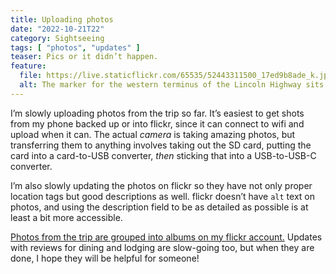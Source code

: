 ```yaml
---
title: Uploading photos
date: "2022-10-21T22"
category: Sightseeing
tags: [ "photos", "updates" ]
teaser: Pics or it didn’t happen.
feature:
  file: https://live.staticflickr.com/65535/52443311500_17ed9b8ade_k.jpg
  alt: The marker for the western terminus of the Lincoln Highway sits among shrubs behind the bus stop at the Legion on Honor. The marker itself is a tall rectangular cement slab. On the right side is engraved, western terminus of the Lincoln Highway. On the left is a circular plaque of Abraham Lincoln in profile, with the highway sign painted below it. The highway sign is the letter L on a white rectangle, with a red stripe at the top and a blue stripe at the bottom.
---
```


I’m slowly uploading photos from the trip so far. It’s easiest to get shots from my phone backed up or into flickr, since it can connect to wifi and upload when it can. The actual _camera_ is taking amazing photos, but transferring them to anything involves taking out the SD card, putting the card into a card-to-USB converter, _then_ sticking that into a USB-to-USB-C converter.

I’m also slowly updating the photos on flickr so they have not only proper location tags but good descriptions as well. flickr doesn’t have `alt` text on photos, and using the description field to be as detailed as possible is at least a bit more accessible.

[Photos from the trip are grouped into albums on my flickr account.](https://www.flickr.com/photos/lincolnhighwayjournal/albums) Updates with reviews for dining and lodging are slow-going too, but when they are done, I hope they will be helpful for someone!
